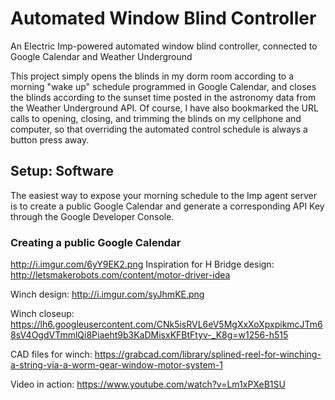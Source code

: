 # Automated Window Blind Controller
An Electric Imp-powered automated window blind controller, connected to Google Calendar and Weather Underground

This project simply opens the blinds in my dorm room according to a morning "wake up" schedule programmed in Google Calendar, and closes the blinds according to the sunset time posted in the astronomy data from the Weather Underground API. Of course, I have also bookmarked the URL calls to opening, closing, and trimming the blinds on my cellphone and computer, so that overriding the automated control schedule is always a button press away.

## Setup: Software

The easiest way to expose your morning schedule to the Imp agent server is to create a public Google Calendar and generate a corresponding API Key through the Google Developer Console.

### Creating a public Google Calendar



http://i.imgur.com/6yY9EK2.png
Inspiration for H Bridge design: http://letsmakerobots.com/content/motor-driver-idea

Winch design:
http://i.imgur.com/syJhmKE.png

Winch closeup:
https://lh6.googleusercontent.com/CNk5isRVL6eV5MgXxXoXpxpikmcJTm68sV4OgdVTmmlQi8Piaeht9b3KaDMisxKFBtFtyv-_K8g=w1256-h515

CAD files for winch: https://grabcad.com/library/splined-reel-for-winching-a-string-via-a-worm-gear-window-motor-system-1

Video in action:
https://www.youtube.com/watch?v=Lm1xPXeB1SU
